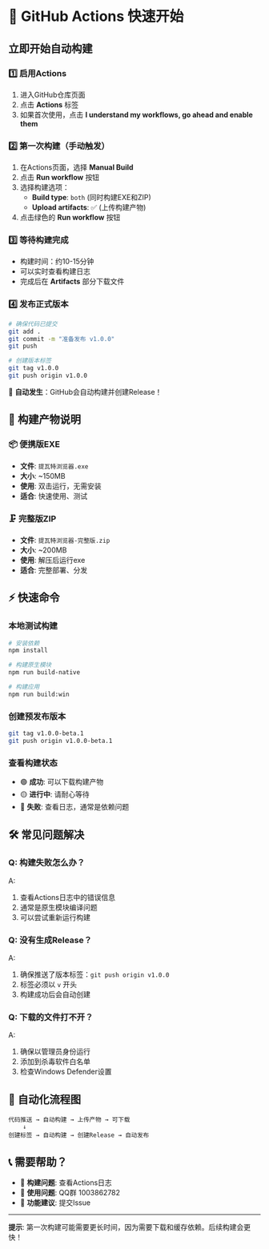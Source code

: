 # 🚀 GitHub Actions 快速开始

## 立即开始自动构建

### 1️⃣ 启用Actions
1. 进入GitHub仓库页面
2. 点击 **Actions** 标签
3. 如果首次使用，点击 **I understand my workflows, go ahead and enable them**

### 2️⃣ 第一次构建（手动触发）
1. 在Actions页面，选择 **Manual Build**
2. 点击 **Run workflow** 按钮
3. 选择构建选项：
   - **Build type**: `both` (同时构建EXE和ZIP)
   - **Upload artifacts**: ✅ (上传构建产物)
4. 点击绿色的 **Run workflow** 按钮

### 3️⃣ 等待构建完成
- 构建时间：约10-15分钟
- 可以实时查看构建日志
- 完成后在 **Artifacts** 部分下载文件

### 4️⃣ 发布正式版本
```bash
# 确保代码已提交
git add .
git commit -m "准备发布 v1.0.0"
git push

# 创建版本标签
git tag v1.0.0
git push origin v1.0.0
```
🎉 **自动发生**：GitHub会自动构建并创建Release！

## 📁 构建产物说明

### 📦 便携版EXE
- **文件**: `提瓦特浏览器.exe`
- **大小**: ~150MB
- **使用**: 双击运行，无需安装
- **适合**: 快速使用、测试

### 🗜️ 完整版ZIP  
- **文件**: `提瓦特浏览器-完整版.zip`
- **大小**: ~200MB
- **使用**: 解压后运行exe
- **适合**: 完整部署、分发

## ⚡ 快速命令

### 本地测试构建
```bash
# 安装依赖
npm install

# 构建原生模块
npm run build-native

# 构建应用
npm run build:win
```

### 创建预发布版本
```bash
git tag v1.0.0-beta.1
git push origin v1.0.0-beta.1
```

### 查看构建状态
- 🟢 **成功**: 可以下载构建产物
- 🟡 **进行中**: 请耐心等待
- 🔴 **失败**: 查看日志，通常是依赖问题

## 🛠️ 常见问题解决

### Q: 构建失败怎么办？
A: 
1. 查看Actions日志中的错误信息
2. 通常是原生模块编译问题
3. 可以尝试重新运行构建

### Q: 没有生成Release？
A: 
1. 确保推送了版本标签：`git push origin v1.0.0`
2. 标签必须以 `v` 开头
3. 构建成功后会自动创建

### Q: 下载的文件打不开？
A: 
1. 确保以管理员身份运行
2. 添加到杀毒软件白名单
3. 检查Windows Defender设置

## 🎯 自动化流程图

```
代码推送 → 自动构建 → 上传产物 → 可下载
    ↓
创建标签 → 自动构建 → 创建Release → 自动发布
```

## 📞 需要帮助？

- 🐛 **构建问题**: 查看Actions日志
- 💬 **使用问题**: QQ群 1003862782  
- 📝 **功能建议**: 提交Issue

---

**提示**: 第一次构建可能需要更长时间，因为需要下载和缓存依赖。后续构建会更快！